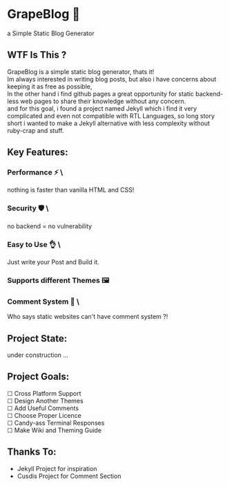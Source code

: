 # GrapeBlog 🍇
a Simple Static Blog Generator

## WTF Is This ?
GrapeBlog is a simple static blog generator, thats it! \
Im always interested in writing blog posts, but also i have concerns about keeping it as free as possible, \
In the other hand i find github pages a great opportunity for static backend-less web pages to share their knowledge without any concern.\
and for this goal, i found a project named Jekyll which i find it very complicated and even not compatible with RTL Languages, so long story short i wanted to make a Jekyll alternative with less complexity without ruby-crap and stuff.

## Key Features:
### Performance ⚡ \
nothing is faster than vanilla HTML and CSS!
### Security 🛡️ \
no backend = no vulnerability
### Easy to Use 👌 \ 
Just write your Post and Build it.
### Supports different Themes 🖼️
### Comment System 💬   \         
Who says static websites can't have comment system ?!

## Project State:
under construction ...

## Project Goals:
☐ Cross Platform Support \
☐ Design Another Themes \
☐ Add Useful Comments \
☐ Choose Proper Licence \
☐ Candy-ass Terminal Responses \
☐ Make Wiki and Theming Guide 


## Thanks To:
- Jekyll Project for inspiration 
- Cusdis Project for Comment Section 
